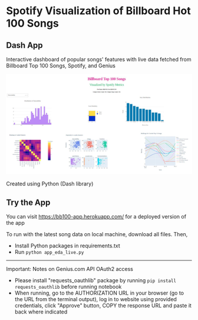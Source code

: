 # Spotify Visualization of Billboard Hot 100 Songs
## Dash App

Interactive dashboard of popular songs' features with live data fetched from Billboard Top 100 Songs, Spotify, and Genius

![App Dashboard](https://github.com/EricaXia/songs-app/raw/master/interactive-app.png)

Created using Python (Dash library)


## Try the App
You can visit https://bb100-app.herokuapp.com/ for a deployed version of the app

To run with the latest song data on local machine, download all files. Then,
- Install Python packages in requirements.txt
- Run `python app_eda_live.py`

---

Important: Notes on Genius.com API OAuth2 access
- Please install "requests_oauthlib" package by running `pip install requests_oauthlib` before running notebook
- When running, go to the AUTHORIZATION URL in your browser (go to the URL from the terminal output), log in to website using provided credentials, click "Approve" button, COPY the response URL and paste it back where indicated


